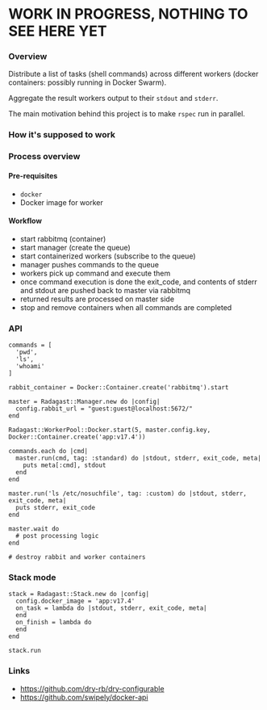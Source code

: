# WORK IN PROGRESS, NOTHING TO SEE HERE YET #

### Overview ###

Distribute a list of tasks (shell commands) across different workers (docker containers: possibly running in Docker Swarm).

Aggregate the result workers output to their `stdout` and `stderr`.

The main motivation behind this project is to make `rspec` run in parallel.

### How it's supposed to work ###

### Process overview ###

#### Pre-requisites ####

* `docker`
* Docker image for worker

#### Workflow ####

* start rabbitmq (container)
* start manager (create the queue)
* start containerized workers (subscribe to the queue)
* manager pushes commands to the queue
* workers pick up command and execute them
* once command execution is done the exit_code, and contents of stderr and stdout are pushed back to master via rabbitmq
* returned results are processed on master side
* stop and remove containers when all commands are completed

### API ###

```
commands = [
  'pwd',
  'ls',
  'whoami'
]

rabbit_container = Docker::Container.create('rabbitmq').start

master = Radagast::Manager.new do |config|
  config.rabbit_url = "guest:guest@localhost:5672/"
end

Radagast::WorkerPool::Docker.start(5, master.config.key, Docker::Container.create('app:v17.4'))

commands.each do |cmd|
  master.run(cmd, tag: :standard) do |stdout, stderr, exit_code, meta|
    puts meta[:cmd], stdout
  end
end

master.run('ls /etc/nosuchfile', tag: :custom) do |stdout, stderr, exit_code, meta|
  puts stderr, exit_code
end

master.wait do
  # post processing logic
end

# destroy rabbit and worker containers
```

### Stack mode ###

```
stack = Radagast::Stack.new do |config|
  config.docker_image = 'app:v17.4'
  on_task = lambda do |stdout, stderr, exit_code, meta|
  end
  on_finish = lambda do
  end
end

stack.run
```

### Links ###

* https://github.com/dry-rb/dry-configurable
* https://github.com/swipely/docker-api
